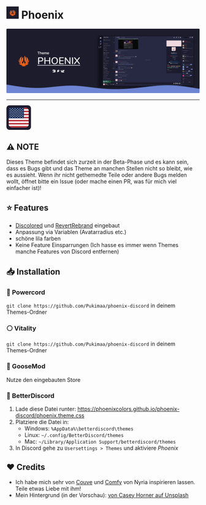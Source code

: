 # <img src="../../../assets/icon.png" height="32px"> Phoenix</img>
![Banner](../../../assets/banner.png)<hr>
<kbd>[<img title="Englisch" alt="Englisch" src="../../../assets/languages/en.png">](../../../README.md)</kbd>

## ⚠️ NOTE
Dieses Theme befindet sich zurzeit in der Beta-Phase und es kann sein, dass es Bugs gibt und das Theme an manchen Stellen nicht so bleibt, wie es aussieht. Wenn ihr nicht gethemedte Teile oder andere Bugs melden wollt, öffnet bitte ein Issue (oder mache einen PR, was für mich viel einfacher ist)!

## ⭐ Features
- [Discolored](https://github.com/NYRI4/Discolored) und [RevertRebrand](https://github.com/Goose-Nest/GT-RevertRebrand) eingebaut
- Anpassung via Variablen (Avatarradius etc.)
- schöne lila farben
- Keine Feature Einsparrungen (Ich hasse es immer wenn Themes manche Features von Discord entfernen)

## 📥 Installation
### 🔌 Powercord
`git clone https://github.com/Pukimaa/phoenix-discord` in deinem Themes-Ordner

### ⚪ Vitality
`git clone https://github.com/Pukimaa/phoenix-discord` in deinem Themes-Ordner

### 🦆 GooseMod
Nutze den eingebauten Store

### 🔵 BetterDiscord
1. Lade diese Datei runter: https://phoenixcolors.github.io/phoenix-discord/phoenix.theme.css
2. Platziere die Datei in:
    - Windows: `%AppData%\betterdiscord\themes`
    - Linux: `~/.config/BetterDiscord/themes`
    - Mac: `~/Library/Application Support/betterdiscord/themes`
3. In Discord gehe zu `Usersettings > Themes` und aktiviere *Phoenix*

## ️️️❤️ Credits
* Ich habe mich sehr von [Couve](https://github.com/NYRI4/Couve) und [Comfy](https://github.com/NYRI4/Comfy/) von Nyria inspirieren lassen. Teile etwas Liebe mit ihm!
* Mein Hintergrund (in der Vorschau): [von Casey Horner auf Unsplash](https://unsplash.com/photos/RmoWqDCqN2E?utm_source=unsplash&utm_medium=referral&utm_content=creditShareLink)
